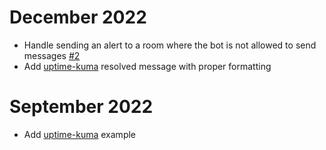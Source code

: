 # December 2022

* Handle sending an alert to a room where the bot is not allowed to send messages [#2](https://github.com/moan0s/alertbot/issues/2)
* Add [uptime-kuma](https://github.com/louislam/uptime-kuma) resolved message with proper formatting

# September 2022

* Add [uptime-kuma](https://github.com/louislam/uptime-kuma) example